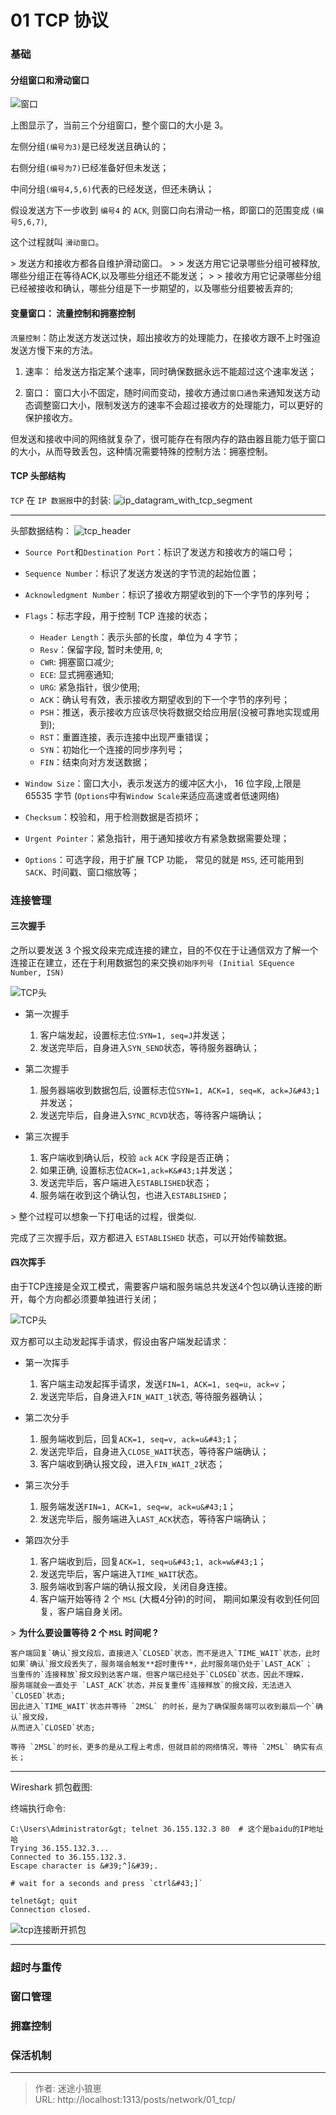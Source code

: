 # 01 TCP 协议



### 基础

#### 分组窗口和滑动窗口

![窗口](/img/network/tcp/windows.png)


上图显示了，当前三个分组窗口，整个窗口的大小是 3。

左侧分组`(编号为3)`是已经发送且确认的；

右侧分组`(编号为7)`已经准备好但未发送；

中间分组`(编号4,5,6)`代表的已经发送，但还未确认；

假设发送方下一步收到 `编号4` 的 `ACK`, 则窗口向右滑动一格，即窗口的范围变成 `(编号5,6,7)`, 

这个过程就叫  `滑动窗口`。

&gt; 发送方和接收方都各自维护滑动窗口。
&gt; 
&gt; 发送方用它记录哪些分组可被释放,哪些分组正在等待ACK,以及哪些分组还不能发送；
&gt; 
&gt; 接收方用它记录哪些分组已经被接收和确认，哪些分组是下一步期望的，以及哪些分组要被丢弃的;


#### 变量窗口： 流量控制和拥塞控制

`流量控制`：防止发送方发送过快，超出接收方的处理能力，在接收方跟不上时强迫发送方慢下来的方法。

1. 速率： 给发送方指定某个速率，同时确保数据永远不能超过这个速率发送；

2. 窗口： 窗口大小不固定，随时间而变动，接收方通过`窗口通告`来通知发送方动态调整窗口大小，限制发送方的速率不会超过接收方的处理能力，可以更好的保护接收方。

但发送和接收中间的网络就复杂了，很可能存在有限内存的路由器且能力低于窗口的大小，从而导致丢包，这种情况需要特殊的控制方法：拥塞控制。


#### TCP 头部结构

`TCP` 在 `IP 数据报`中的封装:
![ip_datagram_with_tcp_segment](/img/network/tcp/ip数据报_tcp.png)

----

头部数据结构：
![tcp_header](/img/network/tcp/head.png)


- `Source Port`和`Destination Port`：标识了发送方和接收方的端口号；
- `Sequence Number`：标识了发送方发送的字节流的起始位置；
- `Acknowledgment Number`：标识了接收方期望收到的下一个字节的序列号；

- `Flags`：标志字段，用于控制 TCP 连接的状态；
  - `Header Length`：表示头部的长度，单位为 4 字节；
  - `Resv`：保留字段, 暂时未使用, `0`;
  - `CWR`: 拥塞窗口减少;
  - `ECE`: 显式拥塞通知;
  - `URG`: 紧急指针，很少使用;
  - `ACK`：确认号有效，表示接收方期望收到的下一个字节的序列号；
  - `PSH`：推送，表示接收方应该尽快将数据交给应用层(没被可靠地实现或用到);
  - `RST`：重置连接，表示连接中出现严重错误；
  - `SYN`：初始化一个连接的同步序列号；
  - `FIN`：结束向对方发送数据；

- `Window Size`：窗口大小，表示发送方的缓冲区大小， 16 位字段,上限是 65535 字节 (`Options`中有`Window Scale`来适应高速或者低速网络)
- `Checksum`：校验和，用于检测数据是否损坏；
- `Urgent Pointer`：紧急指针，用于通知接收方有紧急数据需要处理；
- `Options`：可选字段，用于扩展 TCP 功能， 常见的就是 `MSS`, 还可能用到 `SACK`、时间戳、窗口缩放等；



### 连接管理

#### 三次握手

之所以要发送 3 个报文段来完成连接的建立，目的不仅在于让通信双方了解一个连接正在建立，还在于利用数据包的来交换`初始序列号 (Initial SEquence Number, ISN)`

![TCP头](/img/network_proto_tcp_handlshark.png)

- 第一次握手

    1. 客户端发起，设置标志位:`SYN=1, seq=J`并发送；
    2. 发送完毕后，自身进入`SYN_SEND`状态，等待服务器确认；

- 第二次握手

    1. 服务器端收到数据包后, 设置标志位`SYN=1, ACK=1, seq=K, ack=J&#43;1`并发送；
    2. 发送完毕后，自身进入`SYNC_RCVD`状态，等待客户端确认；

- 第三次握手

    1. 客户端收到确认后，校验 `ack` `ACK` 字段是否正确；
    2. 如果正确, 设置标志位`ACK=1,ack=K&#43;1`并发送；
    3. 发送完毕后，客户端进入`ESTABLISHED`状态；
    4. 服务端在收到这个确认包，也进入`ESTABLISHED`；

&gt; 整个过程可以想象一下打电话的过程，很类似.

完成了三次握手后，双方都进入 `ESTABLISHED` 状态，可以开始传输数据。


#### 四次挥手

由于TCP连接是全双工模式，需要客户端和服务端总共发送4个包以确认连接的断开，每个方向都必须要单独进行关闭；

![TCP头](/img/network_proto_tcp_close.png)

双方都可以主动发起挥手请求，假设由客户端发起请求：
- 第一次挥手
  
    1. 客户端主动发起挥手请求，发送`FIN=1, ACK=1, seq=u, ack=v`；
    2. 发送完毕后，自身进入`FIN_WAIT_1`状态, 等待服务器确认；

- 第二次分手
  
    1. 服务端收到后，回复`ACK=1, seq=v, ack=u&#43;1`；
    2. 发送完毕后，自身进入`CLOSE_WAIT`状态，等待客户端确认；
    3. 客户端收到确认报文段，进入`FIN_WAIT_2`状态；

- 第三次分手
  
    1. 服务端发送`FIN=1, ACK=1, seq=w, ack=u&#43;1`；
    2. 发送完毕后，服务端进入`LAST_ACK`状态，等待客户端确认；

- 第四次分手
  
    1. 客户端收到后，回复`ACK=1, seq=u&#43;1, ack=w&#43;1`；
    2. 发送完毕后，客户端进入`TIME_WAIT`状态。
    3. 服务端收到客户端的确认报文段，关闭自身连接。
    4. 客户端开始等待 2 个 `MSL` (大概4分钟)的时间， 期间如果没有收到任何回复，客户端自身关闭。

&gt; **为什么要设置等待 2 个 `MSL` 时间呢 ?**

    客户端回复`确认`报文段后，直接进入`CLOSED`状态，而不是进入`TIME_WAIT`状态，此时
    如果`确认`报文段丢失了，服务端会触发**超时重传**，此时服务端仍处于`LAST_ACK`；
    当重传的`连接释放`报文段到达客户端，但客户端已经处于`CLOSED`状态，因此不理睬，
    服务端就会一直处于 `LAST_ACK`状态，并反复重传`连接释放`的报文段，无法进入`CLOSED`状态;
    因此进入`TIME_WAIT`状态并等待 `2MSL` 的时长，是为了确保服务端可以收到最后一个`确认`报文段，
    从而进入`CLOSED`状态;
    
    等待 `2MSL`的时长，更多的是从工程上考虑，但就目前的网络情况，等待 `2MSL` 确实有点长；


----

Wireshark 抓包截图:

终端执行命令:
```shell
C:\Users\Administrator&gt; telnet 36.155.132.3 80  # 这个是baidu的IP地址哈
Trying 36.155.132.3...
Connected to 36.155.132.3.
Escape character is &#39;^]&#39;.

# wait for a seconds and press `ctrl&#43;]`

telnet&gt; quit
Connection closed.
```


![tcp连接断开抓包](/img/network/tcp/tcp_conn_close_cap.png)

----


### 超时与重传


### 窗口管理


### 拥塞控制


### 保活机制


---

> 作者: 迷途小狼崽  
> URL: http://localhost:1313/posts/network/01_tcp/  

